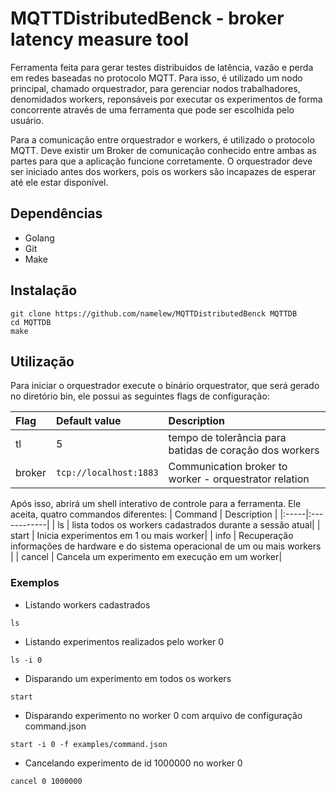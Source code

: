 # MQTTDistributedBenck - broker latency measure tool
Ferramenta feita para gerar testes distribuidos de latência, vazão e perda em redes baseadas no protocolo MQTT. Para isso, é utilizado um nodo principal, chamado orquestrador, para gerenciar nodos trabalhadores, denomidados workers, reponsáveis por executar os experimentos de forma concorrente através de uma ferramenta que pode ser escolhida pelo usuário.

Para a comunicação entre orquestrador e workers, é utilizado o protocolo MQTT. Deve existir um Broker de comunicação conhecido entre ambas as partes para que a aplicação funcione corretamente. O orquestrador deve ser iniciado antes dos workers, pois os workers são incapazes de esperar até ele estar disponível.
## Dependências
* Golang
* Git
* Make
## Instalação
 ```
git clone https://github.com/namelew/MQTTDistributedBenck MQTTDB
cd MQTTDB
make
 ```
## Utilização
Para iniciar o orquestrador execute o binário orquestrator, que será gerado no diretório bin, ele possui as seguintes flags de configuração:

| Flag | Default value | Description |
|:-----|:--------------|:------------|
| tl | 5 | tempo de tolerância para batidas de coração dos workers|
| broker | `tcp://localhost:1883` | Communication broker to worker - orquestrator relation|

Após isso, abrirá um shell interativo de controle para a ferramenta. Ele aceita, quatro commandos diferentes:
| Command | Description |
|:-----|:------------|
| ls | lista todos os workers cadastrados durante a sessão atual|
| start | Inicia experimentos em 1 ou mais worker|
| info  | Recuperação informações de hardware e do sistema operacional de um ou mais workers |
| cancel | Cancela um experimento em execução em um worker|

### Exemplos
* Listando workers cadastrados
```
ls
```
* Listando experimentos realizados pelo worker 0
```
ls -i 0
```
* Disparando um experimento em todos os workers
```
start
```
* Disparando experimento no worker 0 com arquivo de configuração command.json
```
start -i 0 -f examples/command.json
```
* Cancelando experimento de id 1000000 no worker 0
```
cancel 0 1000000
```